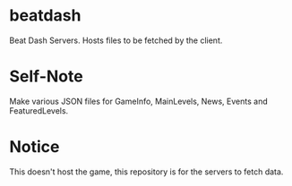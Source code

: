 # beatdash
Beat Dash Servers.
Hosts files to be fetched by the client.

# Self-Note
Make various JSON files for GameInfo, MainLevels, News, Events and FeaturedLevels.

# Notice
This doesn't host the game, this repository is for the servers to fetch data.
